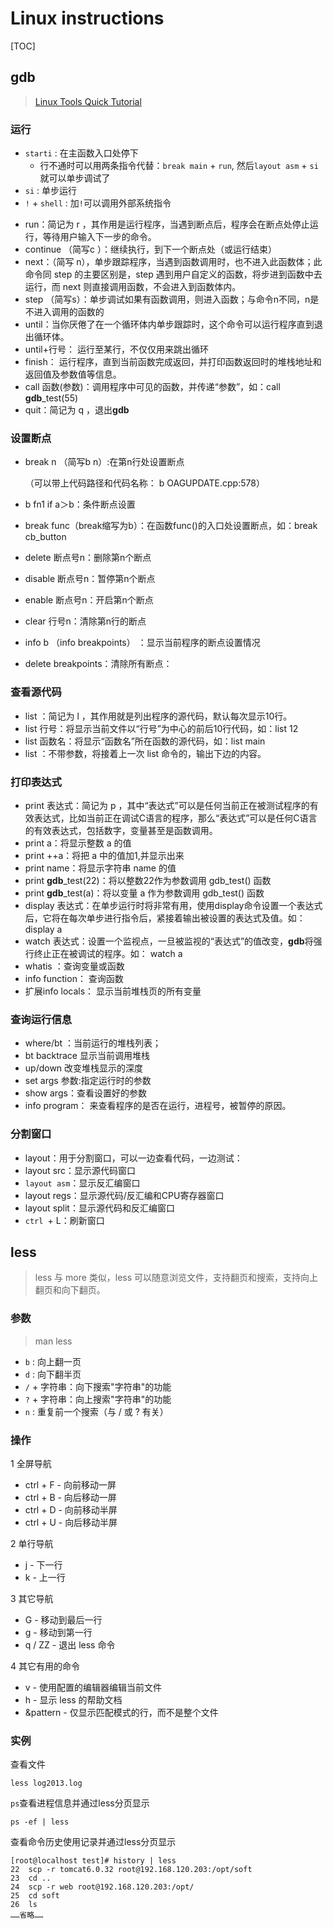 # Linux instructions

[TOC]

## gdb

> [Linux Tools Quick Tutorial](https://linuxtools-rst.readthedocs.io/zh_CN/latest/tool/gdb.html?highlight=gdb)

### 运行

* `starti` : 在主函数入口处停下
  * 行不通时可以用两条指令代替：`break main` + `run`, 然后`layout asm` + `si`就可以单步调试了
* `si` : 单步运行
* `!` + `shell` : 加`!`可以调用外部系统指令

- run：简记为 r ，其作用是运行程序，当遇到断点后，程序会在断点处停止运行，等待用户输入下一步的命令。
- continue （简写c ）：继续执行，到下一个断点处（或运行结束）
- next：（简写 n），单步跟踪程序，当遇到函数调用时，也不进入此函数体；此命令同 step 的主要区别是，step 遇到用户自定义的函数，将步进到函数中去运行，而 next 则直接调用函数，不会进入到函数体内。
- step （简写s）：单步调试如果有函数调用，则进入函数；与命令n不同，n是不进入调用的函数的
- until：当你厌倦了在一个循环体内单步跟踪时，这个命令可以运行程序直到退出循环体。
- until+行号： 运行至某行，不仅仅用来跳出循环
- finish： 运行程序，直到当前函数完成返回，并打印函数返回时的堆栈地址和返回值及参数值等信息。
- call 函数(参数)：调用程序中可见的函数，并传递“参数”，如：call **gdb**_test(55)
- quit：简记为 q ，退出**gdb**

### 设置断点

- break n （简写b n）:在第n行处设置断点

  （可以带上代码路径和代码名称： b OAGUPDATE.cpp:578）

- b fn1 if a＞b：条件断点设置

- break func（break缩写为b）：在函数func()的入口处设置断点，如：break cb_button

- delete 断点号n：删除第n个断点

- disable 断点号n：暂停第n个断点

- enable 断点号n：开启第n个断点

- clear 行号n：清除第n行的断点

- info b （info breakpoints） ：显示当前程序的断点设置情况

- delete breakpoints：清除所有断点：

### 查看源代码

- list ：简记为 l ，其作用就是列出程序的源代码，默认每次显示10行。
- list 行号：将显示当前文件以“行号”为中心的前后10行代码，如：list 12
- list 函数名：将显示“函数名”所在函数的源代码，如：list main
- list ：不带参数，将接着上一次 list 命令的，输出下边的内容。

### 打印表达式

- print 表达式：简记为 p ，其中“表达式”可以是任何当前正在被测试程序的有效表达式，比如当前正在调试C语言的程序，那么“表达式”可以是任何C语言的有效表达式，包括数字，变量甚至是函数调用。
- print a：将显示整数 a 的值
- print ++a：将把 a 中的值加1,并显示出来
- print name：将显示字符串 name 的值
- print **gdb**_test(22)：将以整数22作为参数调用 gdb_test() 函数
- print **gdb**_test(a)：将以变量 a 作为参数调用 gdb_test() 函数
- display 表达式：在单步运行时将非常有用，使用display命令设置一个表达式后，它将在每次单步进行指令后，紧接着输出被设置的表达式及值。如： display a
- watch 表达式：设置一个监视点，一旦被监视的“表达式”的值改变，**gdb**将强行终止正在被调试的程序。如： watch a
- whatis ：查询变量或函数
- info function： 查询函数
- 扩展info locals： 显示当前堆栈页的所有变量

### 查询运行信息

- where/bt ：当前运行的堆栈列表；
- bt backtrace 显示当前调用堆栈
- up/down 改变堆栈显示的深度
- set args 参数:指定运行时的参数
- show args：查看设置好的参数
- info program： 来查看程序的是否在运行，进程号，被暂停的原因。

### 分割窗口

- layout：用于分割窗口，可以一边查看代码，一边测试：
- layout src：显示源代码窗口
- `layout asm`：显示反汇编窗口
- layout regs：显示源代码/反汇编和CPU寄存器窗口
- layout split：显示源代码和反汇编窗口
- `ctrl `+ L：刷新窗口

## less

> less 与 more 类似，less 可以随意浏览文件，支持翻页和搜索，支持向上翻页和向下翻页。

### 参数

> man less

* `b` : 向上翻一页
* `d` : 向下翻半页
* `/` + 字符串：向下搜索"字符串"的功能
* `?` + 字符串：向上搜索"字符串"的功能
* `n` : 重复前一个搜索（与 / 或 ? 有关）

### 操作

1 全屏导航

- ctrl + F - 向前移动一屏
- ctrl + B - 向后移动一屏
- ctrl + D - 向前移动半屏
- ctrl + U - 向后移动半屏

2 单行导航

- j - 下一行
- k - 上一行

3 其它导航

- G - 移动到最后一行
- g - 移动到第一行
- q / ZZ - 退出 less 命令

4 其它有用的命令

- v - 使用配置的编辑器编辑当前文件
- h - 显示 less 的帮助文档
- &pattern - 仅显示匹配模式的行，而不是整个文件

### 实例

查看文件

```
less log2013.log
```

`ps`查看进程信息并通过less分页显示

```
ps -ef | less
```

查看命令历史使用记录并通过less分页显示

```
[root@localhost test]# history | less
22  scp -r tomcat6.0.32 root@192.168.120.203:/opt/soft
23  cd ..
24  scp -r web root@192.168.120.203:/opt/
25  cd soft
26  ls
……省略……
```























